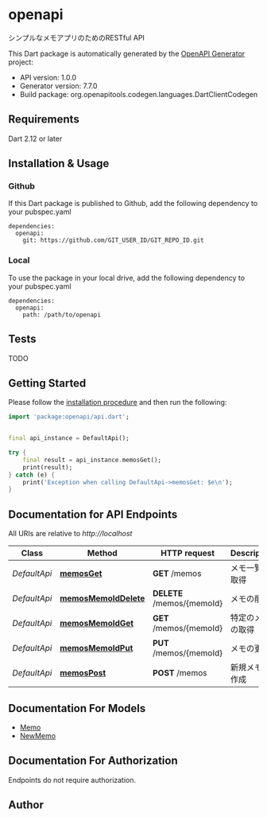 # openapi
シンプルなメモアプリのためのRESTful API

This Dart package is automatically generated by the [OpenAPI Generator](https://openapi-generator.tech) project:

- API version: 1.0.0
- Generator version: 7.7.0
- Build package: org.openapitools.codegen.languages.DartClientCodegen

## Requirements

Dart 2.12 or later

## Installation & Usage

### Github
If this Dart package is published to Github, add the following dependency to your pubspec.yaml
```
dependencies:
  openapi:
    git: https://github.com/GIT_USER_ID/GIT_REPO_ID.git
```

### Local
To use the package in your local drive, add the following dependency to your pubspec.yaml
```
dependencies:
  openapi:
    path: /path/to/openapi
```

## Tests

TODO

## Getting Started

Please follow the [installation procedure](#installation--usage) and then run the following:

```dart
import 'package:openapi/api.dart';


final api_instance = DefaultApi();

try {
    final result = api_instance.memosGet();
    print(result);
} catch (e) {
    print('Exception when calling DefaultApi->memosGet: $e\n');
}

```

## Documentation for API Endpoints

All URIs are relative to *http://localhost*

Class | Method | HTTP request | Description
------------ | ------------- | ------------- | -------------
*DefaultApi* | [**memosGet**](doc//DefaultApi.md#memosget) | **GET** /memos | メモ一覧の取得
*DefaultApi* | [**memosMemoIdDelete**](doc//DefaultApi.md#memosmemoiddelete) | **DELETE** /memos/{memoId} | メモの削除
*DefaultApi* | [**memosMemoIdGet**](doc//DefaultApi.md#memosmemoidget) | **GET** /memos/{memoId} | 特定のメモの取得
*DefaultApi* | [**memosMemoIdPut**](doc//DefaultApi.md#memosmemoidput) | **PUT** /memos/{memoId} | メモの更新
*DefaultApi* | [**memosPost**](doc//DefaultApi.md#memospost) | **POST** /memos | 新規メモの作成


## Documentation For Models

 - [Memo](doc//Memo.md)
 - [NewMemo](doc//NewMemo.md)


## Documentation For Authorization

Endpoints do not require authorization.


## Author



